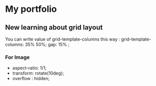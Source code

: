 # My portfolio 

<!-- This project was bootstrapped with [Create React App](https://github.com/facebook/create-react-app). -->

## New learning about grid layout

You can write value of grid-template-columns this way : grid-template-columns: 35% 50%;
gap: 15% ;



### For Image
- aspect-ratio: 1/1;
- transform: rotate(10deg);
- overflow : hidden;

